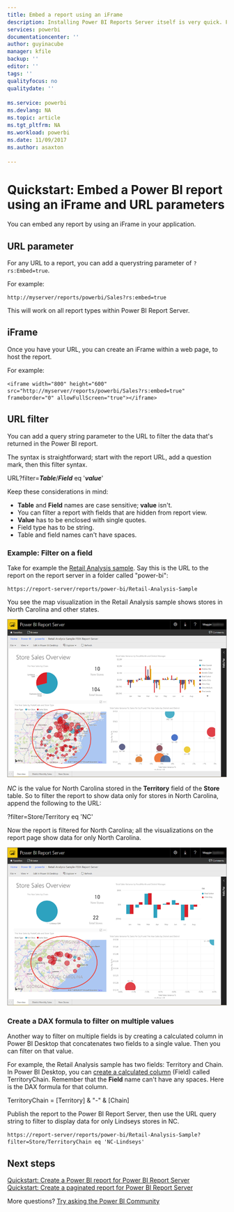 ```yaml
---
title: Embed a report using an iFrame
description: Installing Power BI Reports Server itself is very quick. From downloading, to installing and configuring, you should be up and running within a few minutes.
services: powerbi
documentationcenter: ''
author: guyinacube
manager: kfile
backup: ''
editor: ''
tags: ''
qualityfocus: no
qualitydate: ''

ms.service: powerbi
ms.devlang: NA
ms.topic: article
ms.tgt_pltfrm: NA
ms.workload: powerbi
ms.date: 11/09/2017
ms.author: asaxton

---
```

# Quickstart: Embed a Power BI report using an iFrame and URL parameters

You can embed any report by using an iFrame in your application. 

## URL parameter

For any URL to a report, you can add a querystring parameter of `?rs:Embed=true`.

For example:

```
http://myserver/reports/powerbi/Sales?rs:embed=true
```

This will work on all report types within Power BI Report Server.

## iFrame

Once you have your URL, you can create an iFrame within a web page, to host the report.

For example:

```
<iframe width="800" height="600" src="http://myserver/reports/powerbi/Sales?rs:embed=true" frameborder="0" allowFullScreen="true"></iframe>
```

## URL filter

You can add a query string parameter to the URL to filter the data that's returned in the Power BI report.

The syntax is straightforward; start with the report URL, add a question mark, then this filter syntax.

URL?filter=***Table***/***Field*** eq '***value***'

Keep these considerations in mind:

- **Table** and **Field** names are case sensitive; **value** isn't.
- You can filter a report with fields that are hidden from report view.
- **Value** has to be enclosed with single quotes.
- Field type has to be string.
- Table and field names can't have spaces.

###  Example: Filter on a field

Take for example the [Retail Analysis sample](powerbi-sample-datasets.md). Say this is the URL to the report on the report server in a folder called "power-bi":

```
https://report-server/reports/power-bi/Retail-Analysis-Sample
```

You see the map visualization in the Retail Analysis sample shows stores in North Carolina and other states.

![Retail Analysis sample map visualization](media/quickstart-embed/report-server-retail-analysis-sample-map.png)

*NC* is the value for North Carolina stored in the **Territory** field of the **Store** table. So to filter the report to show data only for stores in North Carolina, append the following to the URL:

?filter=Store/Territory eq 'NC'

Now the report is filtered for North Carolina; all the visualizations on the report page show data for only North Carolina.

![Retail Analysis sample filtered visualizations](media/quickstart-embed/report-server-retail-analysis-sample-filtered-map.png)

### Create a DAX formula to filter on multiple values

Another way to filter on multiple fields is by creating a calculated column in Power BI Desktop that concatenates two fields to a single value. Then you can filter on that value.

For example, the Retail Analysis sample has two fields: Territory and Chain. In Power BI Desktop, you can [create a calculated column](powerbi-desktop-tutorial-create-calculated-columns.md) (Field) called TerritoryChain. Remember that the **Field** name can't have any spaces. Here is the DAX formula for that column.

TerritoryChain = [Territory] & "-" & [Chain]

Publish the report to the Power BI Report Server, then use the URL query string to filter to display data for only Lindseys stores in NC.

```
https://report-server/reports/power-bi/Retail-Analysis-Sample?filter=Store/TerritoryChain eq 'NC-Lindseys'

```

## Next steps

[Quickstart: Create a Power BI report for Power BI Report Server](reportserver-quickstart-powerbi-report.md)  
[Quickstart: Create a paginated report for Power BI Report Server](reportserver-quickstart-paginated-report.md)  

More questions? [Try asking the Power BI Community](https://community.powerbi.com/)